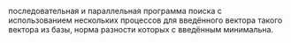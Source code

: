 последовательная и параллельная программа поиска с использованием нескольких процессов для введённого вектора такого вектора из базы, норма разности которых с введённым минимальна.
